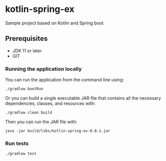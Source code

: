 # kotlin-spring-ex  
Sample project based on Kotlin and Spring boot.  
 
## Prerequisites  
* JDK 11 or later  
* GIT  

### Running the application locally  
You can run the application from the command line using:
```shell  
./gradlew bootRun
```  
Or you can build a single executable JAR file that contains all the necessary dependencies, classes, and resources with:
```shell  
./gradlew clean build
```  
Then you can run the JAR file with:  
```shell  
java -jar build/libs/kotlin-spring-ex-0.0.1.jar
```  

### Run tests  
```shell  
./gradlew test
```  